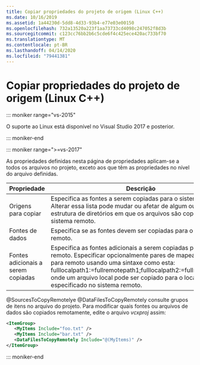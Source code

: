 ```yaml
---
title: Copiar propriedades do projeto de origem (Linux C++)
ms.date: 10/16/2019
ms.assetid: 1a44230d-5dd8-4d33-93b4-e77e03e00150
ms.openlocfilehash: 732a13520a223f1aa73733cd4098c247052f8d3b
ms.sourcegitcommit: c123cc76bb2b6c5cde6f4c425ece420ac733bf70
ms.translationtype: MT
ms.contentlocale: pt-BR
ms.lasthandoff: 04/14/2020
ms.locfileid: "79441381"
---
```

# <a name="copy-sources-project-properties-linux-c"></a>Copiar propriedades do projeto de origem (Linux C++)

::: moniker range="vs-2015"

O suporte ao Linux está disponível no Visual Studio 2017 e posterior.

::: moniker-end

::: moniker range=">=vs-2017"

As propriedades definidas nesta página de propriedades aplicam-se a todos os arquivos no projeto, exceto aos que têm as propriedades no nível do arquivo definidas.

| Propriedade | Descrição |
|--|--|
| Origens para copiar | Especifica as fontes a serem copiadas para o sistema remoto. Alterar essa lista pode mudar ou afetar de algum outro modo a estrutura de diretórios em que os arquivos são copiados para o sistema remoto. |
| Fontes de dados | Especifica se as fontes devem ser copiadas para o sistema remoto. |
| Fontes adicionais a serem copiadas | Especifica as fontes adicionais a serem copiadas para o sistema remoto. Especificar opcionalmente pares de mapeamento local para remoto usando uma sintaxe como esta: fulllocalpath1:=fullremotepath1;fulllocalpath2:=fullremotepath2, onde um arquivo local pode ser copiado para o local remoto especificado no sistema remoto. |

@SourcesToCopyRemotelye @DataFilesToCopyRemotely consulte grupos de itens no arquivo do projeto. Para modificar quais fontes ou arquivos de dados são copiados remotamente, edite o arquivo *vcxproj* assim:

```xml
<ItemGroup>
   <MyItems Include="foo.txt" />
   <MyItems Include="bar.txt" />
   <DataFilesToCopyRemotely Include="@(MyItems)" />
</ItemGroup>
```

::: moniker-end
